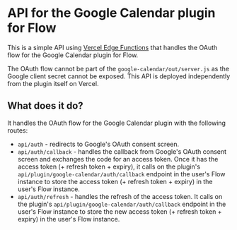 # API for the Google Calendar plugin for Flow

This is a simple API using [Vercel Edge Functions](https://vercel.com/docs/concepts/functions/edge-functions/quickstart) that handles the OAuth flow for the Google Calendar plugin for Flow.

The OAuth flow cannot be part of the `google-calendar/out/server.js` as the Google client secret cannot be exposed. This API is deployed independently from the plugin itself on Vercel.

## What does it do?

It handles the OAuth flow for the Google Calendar plugin with the following routes:

- `api/auth` - redirects to Google's OAuth consent screen.
- `api/auth/callback` - handles the callback from Google's OAuth consent screen and exchanges the code for an access token. Once it has the access token (+ refresh token + expiry), it calls on the plugin's `api/plugin/google-calendar/auth/callback` endpoint in the user's Flow instance to store the access token (+ refresh token + expiry) in the user's Flow instance.
- `api/auth/refresh` - handles the refresh of the access token. It calls on the plugin's `api/plugin/google-calendar/auth/callback` endpoint in the user's Flow instance to store the new access token (+ refresh token + expiry) in the user's Flow instance.